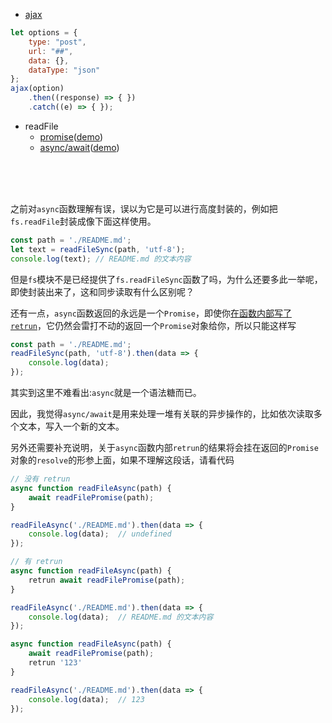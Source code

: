 - [ajax](ajax-promise.js)
```javascript
let options = {
    type: "post",
    url: "##",
    data: {},
    dataType: "json"
};
ajax(option)
    .then((response) => { })
    .catch((e) => { });
```
- readFile
    - [promise](read-file-promise.js)([demo](read-file-promise.example.js))
    - [async/await](read-file-async.js)([demo](read-file-async.example.js))
<br>
<br>
<br>

之前对`async`函数理解有误，误以为它是可以进行高度封装的，例如把`fs.readFile`封装成像下面这样使用。

```javascript
const path = './README.md';
let text = readFileSync(path, 'utf-8');
console.log(text); // README.md 的文本内容
```
但是`fs`模块不是已经提供了`fs.readFileSync`函数了吗，为什么还要多此一举呢，即使封装出来了，这和同步读取有什么区别呢？

还有一点，`async`函数返回的永远是一个`Promise`，即使你[在函数内部写了`retrun`](#async-retrun)，它仍然会雷打不动的返回一个`Promise`对象给你，所以只能这样写
```javascript
const path = './README.md';
readFileSync(path, 'utf-8').then(data => {
    console.log(data);
});
```
其实到这里不难看出:`async`就是一个语法糖而已。

因此，我觉得`async/await`是用来处理一堆有关联的异步操作的，比如依次读取多个文本，写入一个新的文本。

<span id="async-retrun"></span>
另外还需要补充说明，关于`async`函数内部`retrun`的结果将会挂在返回的`Promise`对象的`resolve`的形参上面，如果不理解这段话，请看代码

```javascript
// 没有 retrun
async function readFileAsync(path) {
    await readFilePromise(path);
}

readFileAsync('./README.md').then(data => {
    console.log(data);  // undefined
});

// 有 retrun
async function readFileAsync(path) {
    retrun await readFilePromise(path);
}

readFileAsync('./README.md').then(data => {
    console.log(data);  // README.md 的文本内容
});

async function readFileAsync(path) {
    await readFilePromise(path);
    retrun '123'
}

readFileAsync('./README.md').then(data => {
    console.log(data);  // 123
});
```
